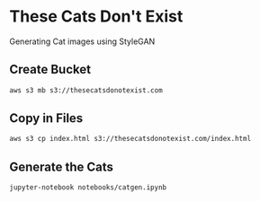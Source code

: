 # These Cats Don't Exist

Generating Cat images using StyleGAN

## Create Bucket

```bash
aws s3 mb s3://thesecatsdonotexist.com
```

## Copy in Files

```bash
aws s3 cp index.html s3://thesecatsdonotexist.com/index.html
```

## Generate the Cats

```bash
jupyter-notebook notebooks/catgen.ipynb
```
